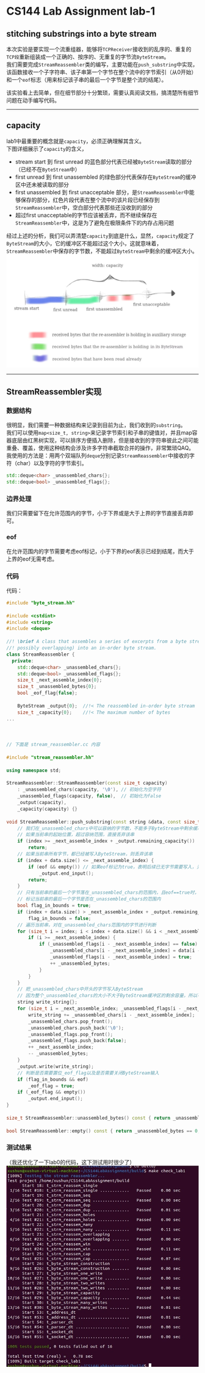 # CS144 Lab Assignment lab-1


## stitching substrings into a byte stream
本次实验是要实现一个流重组器，能够将`TCPReceiver`接收到的乱序的、重复的`TCP段`重新组装成一个正确的、按序的、无重复的字节流`ByteStream`。  
我们需要完成`StreamReassembler`类的编写，主要功能在`push_substring`中实现，该函数接收一个子字符串、该子串第一个字节在整个流中的字节索引（从0开始）和一个`eof`标志（用来标记该子串的最后一个字节是整个流的结尾）。

该实验看上去简单，但在细节部分十分繁琐，需要认真阅读文档，搞清楚所有细节问题在动手编写代码。

-----

## capacity
lab1中最重要的概念就是`capacity`，必须正确理解其含义。  
下图详细展示了`capacity`的含义，  
- stream start 到 first unread 的蓝色部分代表已经被`ByteStream`读取的部分（已经不在`ByteStream`中）
- first unread 到 first unassembled 的绿色部分代表保存在`ByteStream`的缓冲区中还未被读取的部分
- first unassembled 到 first unacceptable 部分，是`StreamReassembler`中能够保存的部分，红色片段代表在整个流中的该片段已经保存到`StreamReassembler`中，空白部分代表那些还没收到的部分
- 超过first unacceptable的字节应该被丢弃，而不继续保存在`StreamReassembler`中，这是为了避免在极限条件下的内存占用问题

经过上述的分析，我们可以弄清楚`capacity`到底是什么，显然，`capacity`规定了`ByteStream`的大小，它的缓冲区不能超过这个大小，这就意味着，`StreamReassembler`中保存的字节数，不能超过`ByteStream`中剩余的缓冲区大小。  
![](/post_images/posts/Networking/CS144LabAssignmentlab-1/capacity.jpg "capacity")

-----

## StreamReassembler实现
### 数据结构
很明显，我们需要一种数据结构来记录到目前为止，我们收到的`substring`。  
我们可以使用`map<size_t, string>`来记录字节索引和子串的键值对，并且map容器底层由红黑树实现，可以排序方便插入删除，但是接收到的字符串彼此之间可能重叠、覆盖，使用这种结构会涉及许多字符串截取合并的操作，非常繁琐QAQ。  
我使用的方法是：用两个双端队列`deque`分别记录`StreamReassembler`中接收的字符（char）以及字符的字节索引。
```cpp
std::deque<char> _unassembled_chars{};
std::deque<bool> _unassembled_flags{};
```
### 边界处理
我们只需要留下在允许范围内的字节，小于下界或是大于上界的字节直接丢弃即可。
### eof
在允许范围内的字节需要考虑eof标记，小于下界的eof表示已经到结尾，而大于上界的eof无需考虑。

### 代码
代码：  
```cpp
#include "byte_stream.hh"

#include <cstdint>
#include <string>
#include <deque>

//! \brief A class that assembles a series of excerpts from a byte stream (possibly out of order,
//! possibly overlapping) into an in-order byte stream.
class StreamReassembler {
  private:
    std::deque<char> _unassembled_chars{};
    std::deque<bool> _unassembled_flags{};
    size_t _next_assemble_index{0};
    size_t _unassembled_bytes{0};
    bool _eof_flag{false};
    
    ByteStream _output{0};  //!< The reassembled in-order byte stream
    size_t _capacity{0};    //!< The maximum number of bytes
...
	
	
	
// 下面是 stream_reassembler.cc 内容
	
#include "stream_reassembler.hh"

using namespace std;

StreamReassembler::StreamReassembler(const size_t capacity)
    : _unassembled_chars(capacity, '\0'), // 初始化为空字符
    _unassembled_flags(capacity, false),  // 初始化为false
    _output(capacity), 
    _capacity(capacity) {}

void StreamReassembler::push_substring(const string &data, const size_t index, const bool eof) {
    // 我们在_unassembled_chars中可以容纳的字节数，不能多于ByteStream中剩余缓冲区的容量
    // 如果当前串的起始位置，超过容纳范围，直接丢弃该串
    if (index >= _next_assemble_index + _output.remaining_capacity())
        return;
    // 如果当前串所有字节，都已经被写入ByteStream，则丢弃该串
    if (index + data.size() <= _next_assemble_index) {
        if (eof && empty()) // 如果eof标记为true，表明后续已无字节需要写入，关闭ByteStream输入
            _output.end_input();
        return;
    }
    // 只有当前串的最后一个字节落在_unassembled_chars的范围内，且eof==true时，才将_eof_flag置为true
    // 标记当前串的最后一个字节是否在_unassembled_chars的范围内
    bool flag_in_bounds = true;
    if (index + data.size() > _next_assemble_index + _output.remaining_capacity())
        flag_in_bounds = false;
    // 遍历当前串，对在_unassembled_chars范围内的字节进行判断
    for (size_t i = index; i < index + data.size() && i < _next_assemble_index + _output.remaining_capacity(); ++ i) {
        if (i >= _next_assemble_index) {
            if (_unassembled_flags[i - _next_assemble_index] == false) { // 如果该位置为空，则写入字节
                _unassembled_chars[i - _next_assemble_index] = data[i - index];
                _unassembled_flags[i - _next_assemble_index] = true;
                ++ _unassembled_bytes;
            }
        }
    }
    // 把_unassembled_chars中开头的字节写入ByteStream
    // 因为整个_unassembled_chars的大小不大于ByteStream缓冲区的剩余容量，所以不用担心写入的字节被丢弃
    string write_string{};
    for (size_t i = _next_assemble_index; _unassembled_flags[i - _next_assemble_index] == true; ++ i) {
        write_string += _unassembled_chars[i - _next_assemble_index];
        _unassembled_chars.pop_front();
        _unassembled_chars.push_back('\0');
        _unassembled_flags.pop_front();
        _unassembled_flags.push_back(false);
        ++ _next_assemble_index;
        -- _unassembled_bytes;
    }
    _output.write(write_string);
    // 判断是否需要置位_eof_flag以及是否需要关闭ByteStream输入
    if (flag_in_bounds && eof)
        _eof_flag = true;
    if (_eof_flag && empty())
        _output.end_input();
}

size_t StreamReassembler::unassembled_bytes() const { return _unassembled_bytes; }

bool StreamReassembler::empty() const { return _unassembled_bytes == 0; }
```

### 测试结果
（我还优化了一下lab0的代码，这下测试用时很少了）  
![](/post_images/posts/Networking/CS144LabAssignmentlab-1/lab1测试结果.jpg "lab1测试结果")
